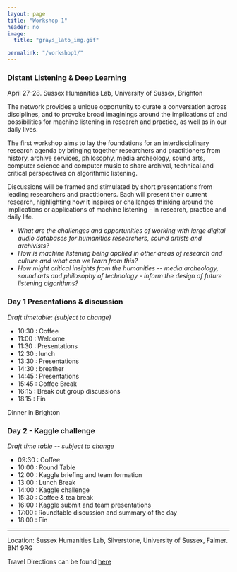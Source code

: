 ```yaml
---
layout: page
title: "Workshop 1"
header: no
image:
  title: "grays_lato_img.gif"

permalink: "/workshop1/"
---
```


<!-- Distant listening and deep learning -->

### Distant Listening & Deep Learning
April 27-28. Sussex Humanities Lab, University of Sussex, Brighton

The network provides a unique opportunity to curate a conversation across disciplines, and to provoke broad imaginings around the implications of and possibilities for machine listening in research and practice, as well as in our daily lives.

The first workshop aims to lay the foundations for an interdisciplinary research agenda by bringing together researchers and practitioners from history, archive services, philosophy, media archeology, sound arts, computer science and computer music to share archival, technical and critical perspectives on algorithmic listening.


 Discussions will be framed and stimulated by short presentations from leading researchers and practitioners. Each will present their current research, highlighting how it inspires or challenges thinking around the implications or applications of machine listening - in research, practice and daily life.



* *What are the challenges and opportunities of working with large digital audio databases for humanities researchers, sound artists and archivists?*
* *How is machine listening being applied in other areas of research and culture and what can we learn from this?*
* *How might critical insights from the humanities -- media archeology, sound arts and philosophy of technology - inform the design of future listening algorithms?*  

### Day 1 Presentations & discussion

*Draft timetable: (subject to change)*

+ 10:30 : Coffee
+ 11:00 : Welcome
+ 11:30 : Presentations
+ 12:30 : lunch
+ 13:30 : Presentations
+ 14:30 : breather
+ 14:45 : Presentations
+ 15:45 : Coffee Break
+ 16:15 : Break out group discussions
+ 18.15 : Fin

Dinner in Brighton


### Day 2 - Kaggle challenge

*Draft time table -- subject to change*
+ 09:30 : Coffee
+ 10:00 : Round Table
+ 12:00 : Kaggle briefing and team formation
+ 13:00 : Lunch Break
+ 14:00 : Kaggle challenge
+ 15:30 : Coffee & tea break
+ 16:00 : Kaggle submit and team presentations
+ 17:00 : Roundtable discussion and summary of the day
+ 18.00 : Fin


----

Location: Sussex Humanities Lab, Silverstone, University of Sussex, Falmer. BN1 9RG

Travel Directions can be found [here](http://www.sussex.ac.uk/about/directions)
